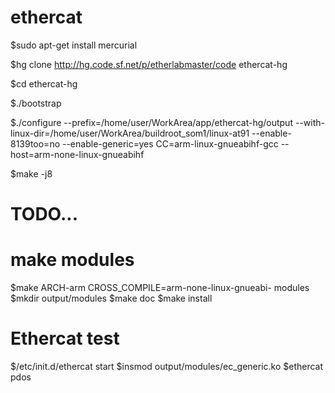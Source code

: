 # ethercat

$sudo apt-get install mercurial

$hg clone http://hg.code.sf.net/p/etherlabmaster/code ethercat-hg

$cd ethercat-hg

$./bootstrap

$./configure --prefix=/home/user/WorkArea/app/ethercat-hg/output --with-linux-dir=/home/user/WorkArea/buildroot_som1/linux-at91 --enable-8139too=no --enable-generic=yes CC=arm-linux-gnueabihf-gcc --host=arm-none-linux-gnueabihf

$make -j8

# TODO...
# make modules
$make ARCH-arm CROSS_COMPILE=arm-none-linux-gnueabi- modules
$mkdir output/modules
$make doc
$make install

# Ethercat test
$/etc/init.d/ethercat start
$insmod output/modules/ec_generic.ko
$ethercat pdos

